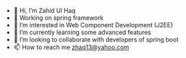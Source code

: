 - 👋 Hi, I’m Zahid Ul Haq
- 💞️ Working on spring framework
- 👀 I’m interested in Web Component Development (J2EE)
- 🌱 I’m currently learning some advanced features
- 💞️ I’m looking to collaborate with developers of spring boot
- 📫 How to reach me zhaq13@yahoo.com
